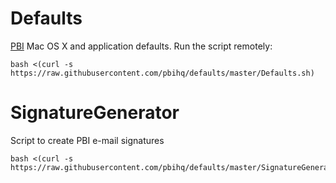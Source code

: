 Defaults
=================
[PBI][1] Mac OS X and application defaults. Run the script remotely:

    bash <(curl -s https://raw.githubusercontent.com/pbihq/defaults/master/Defaults.sh)

[1]: http://www.point-blank-international.com "Point-Blank International"

SignatureGenerator
==================
Script to create PBI e-mail signatures

    bash <(curl -s https://raw.githubusercontent.com/pbihq/defaults/master/SignatureGenerator.sh)
